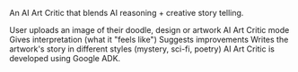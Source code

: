 An AI Art Critic that blends AI reasoning + creative story telling.

User uploads an image of their doodle, design or artwork
AI Art Critic mode
Gives interpretation (what it "feels like")
Suggests improvements
Writes the artwork's story in different styles (mystery, sci-fi, poetry)
AI Art Critic is developed using Google ADK.
